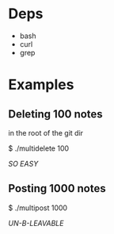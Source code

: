 Deps
========
- bash
- curl
- grep

Examples
======

Deleting 100 notes
----
in the root of the git dir

$ ./multidelete 100

*SO EASY*

Posting 1000 notes
---

$ ./multipost 1000

*UN-B-LEAVABLE*
